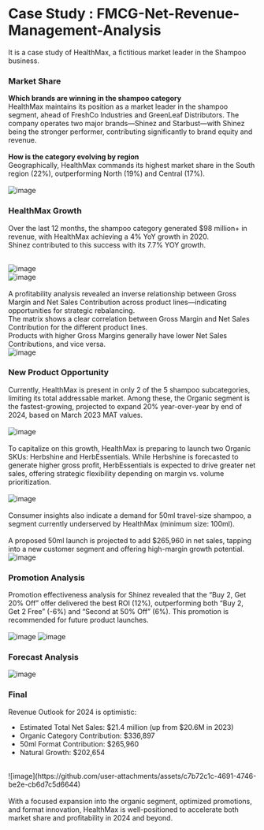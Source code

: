 # Case Study : FMCG-Net-Revenue-Management-Analysis
It is a case study of HealthMax, a fictitious market leader in the Shampoo business. 
### Market Share 
**Which brands are winning in the shampoo category**<br>
HealthMax maintains its position as a market leader in the shampoo segment, ahead of FreshCo Industries and GreenLeaf Distributors. The company operates two major brands—Shinez and Starbust—with Shinez being the stronger performer, contributing significantly to brand equity and revenue.
<br>
<br>
**How is the category evolving by region** <br>
Geographically, HealthMax commands its highest market share in the South region (22%), outperforming North (19%) and Central (17%). <br>
<br>
![image](https://github.com/user-attachments/assets/57877ab2-c37e-45e3-9fb5-9fb35fe10d46)
### HealthMax Growth
Over the last 12 months, the shampoo category generated $98 million+ in revenue, with HealthMax achieving a 4% YoY growth in 2020.<br> 
Shinez contributed to this success with its 7.7% YOY growth.<br> <br>

![image](https://github.com/user-attachments/assets/edcbe2db-8b44-4aba-a73a-89044d0b5912)
<br>
![image](https://github.com/user-attachments/assets/4c8da611-2620-45be-b510-8f6690fd7b1b)
<br>
<br>
A profitability analysis revealed an inverse relationship between Gross Margin and Net Sales Contribution across product lines—indicating opportunities for strategic rebalancing.<br>
The matrix shows a clear correlation between Gross Margin and Net Sales Contribution for the different product lines.<br>
Products with higher Gross Margins generally have lower Net Sales Contributions, and vice versa. <br> 
![image](https://github.com/user-attachments/assets/7b6a35cc-53bc-42d7-896d-537c7006a58c)
### New Product Opportunity
Currently, HealthMax is present in only 2 of the 5 shampoo subcategories, limiting its total addressable market. Among these, the Organic segment is the fastest-growing, projected to expand 20% year-over-year by end of 2024, based on March 2023 MAT values.
<br>
<br>
![image](https://github.com/user-attachments/assets/20eec71a-a454-4dba-9d8c-a6112802ecde)
<br> <br>
To capitalize on this growth, HealthMax is preparing to launch two Organic SKUs: Herbshine and HerbEssentials. While Herbshine is forecasted to generate higher gross profit, HerbEssentials is expected to drive greater net sales, offering strategic flexibility depending on margin vs. volume prioritization.
<br> <br>
![image](https://github.com/user-attachments/assets/adb12724-bd39-48bf-b176-dad336d90aa4)
<br> <br>
Consumer insights also indicate a demand for 50ml travel-size shampoo, a segment currently underserved by HealthMax (minimum size: 100ml).
<br> <br>
A proposed 50ml launch is projected to add $265,960 in net sales, tapping into a new customer segment and offering high-margin growth potential. <br>
![image](https://github.com/user-attachments/assets/b08db35f-f564-4777-bce0-e5f4d3b3e5e8)
<br> 
### Promotion Analysis
Promotion effectiveness analysis for Shinez revealed that the “Buy 2, Get 20% Off” offer delivered the best ROI (12%), outperforming both “Buy 2, Get 2 Free” (-6%) and “Second at 50% Off” (6%). This promotion is recommended for future product launches.<br>
<br>
![image](https://github.com/user-attachments/assets/1688016a-b87d-4d81-85e8-1a45e11d6b05)
![image](https://github.com/user-attachments/assets/84c8e796-ee49-4293-a9da-0c3e9c0de165)
### Forecast Analysis
![image](https://github.com/user-attachments/assets/e64fe248-dce9-44fd-8645-24bd48e5df3c)
### Final
Revenue Outlook for 2024 is optimistic:<br>
* Estimated Total Net Sales: $21.4 million (up from $20.6M in 2023)<br>
* Organic Category Contribution: $336,897<br>
* 50ml Format Contribution: $265,960<br>
* Natural Growth: $202,654 <br>
<br>
![image](https://github.com/user-attachments/assets/c7b72c1c-4691-4746-be2e-cb6d7c5d6644)
<br> <br>
With a focused expansion into the organic segment, optimized promotions, and format innovation, HealthMax is well-positioned to accelerate both market share and profitability in 2024 and beyond.
<br>





